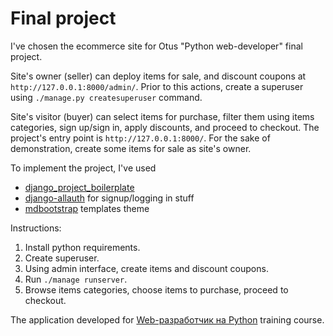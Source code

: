 # Final project 

I've chosen the ecommerce site for Otus "Python web-developer" final project.

Site's owner (seller) can deploy items for sale, and discount coupons at `http://127.0.0.1:8000/admin/`. Prior to this actions, create a superuser using `./manage.py createsuperuser` command. 

Site's visitor (buyer) can select items for purchase, filter them using items categories, sign up/sign in, apply discounts, and proceed to checkout. The project's entry point is `http://127.0.0.1:8000/`. For the sake of demonstration, create some items for sale as site's owner.

To implement the project, I've used

- [django_project_boilerplate](https://github.com/justdjango/django_project_boilerplate)
- [django-allauth](https://github.com/pennersr/django-allauth) for signup/logging in stuff
- [mdbootstrap](https://mdbootstrap.com/freebies/jquery/e-commerce/) templates theme 

Instructions:

1. Install python requirements.
2. Create superuser.
3. Using admin interface, create items and discount coupons.
4. Run `./manage runserver`.
5. Browse items categories, choose items to purchase, proceed to checkout. 
 
The application developed for [Web-разработчик на Python](https://otus.ru/lessons/webpython/) training course.
